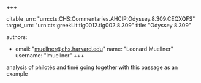 +++


citable_urn: "urn:cts:CHS:Commentaries.AHCIP:Odyssey.8.309.CEQXQFS"
target_urn: "urn:cts:greekLit:tlg0012.tlg002:8.309"
title: "Odyssey 8.309"

authors:
- email: "muellner@chs.harvard.edu"
  name: "Leonard Muellner"
  username: "lmuellner"
+++

<p>analysis of philotēs and timē going together with this passage as an example</p>